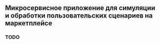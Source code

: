 ## Микросервисное приложение для симуляции и обработки пользовательских сценариев на маркетплейсе

### TODO